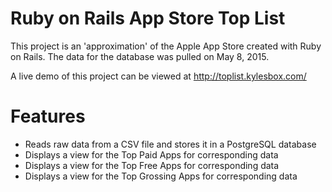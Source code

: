 # Ruby on Rails App Store Top List

This project is an 'approximation' of the Apple App Store created with Ruby on Rails. The data for the database was pulled on May 8, 2015.

A live demo of this project can be viewed at http://toplist.kylesbox.com/

# Features
- Reads raw data from a CSV file and stores it in a PostgreSQL database
- Displays a view for the Top Paid Apps for corresponding data
- Displays a view for the Top Free Apps for corresponding data
- Displays a view for the Top Grossing Apps for corresponding data

